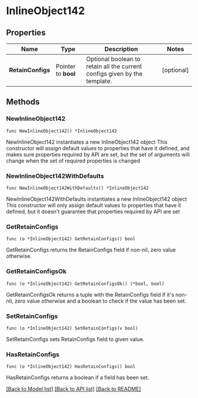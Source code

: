 # InlineObject142

## Properties

Name | Type | Description | Notes
------------ | ------------- | ------------- | -------------
**RetainConfigs** | Pointer to **bool** | Optional boolean to retain all the current configs given by the template. | [optional] 

## Methods

### NewInlineObject142

`func NewInlineObject142() *InlineObject142`

NewInlineObject142 instantiates a new InlineObject142 object
This constructor will assign default values to properties that have it defined,
and makes sure properties required by API are set, but the set of arguments
will change when the set of required properties is changed

### NewInlineObject142WithDefaults

`func NewInlineObject142WithDefaults() *InlineObject142`

NewInlineObject142WithDefaults instantiates a new InlineObject142 object
This constructor will only assign default values to properties that have it defined,
but it doesn't guarantee that properties required by API are set

### GetRetainConfigs

`func (o *InlineObject142) GetRetainConfigs() bool`

GetRetainConfigs returns the RetainConfigs field if non-nil, zero value otherwise.

### GetRetainConfigsOk

`func (o *InlineObject142) GetRetainConfigsOk() (*bool, bool)`

GetRetainConfigsOk returns a tuple with the RetainConfigs field if it's non-nil, zero value otherwise
and a boolean to check if the value has been set.

### SetRetainConfigs

`func (o *InlineObject142) SetRetainConfigs(v bool)`

SetRetainConfigs sets RetainConfigs field to given value.

### HasRetainConfigs

`func (o *InlineObject142) HasRetainConfigs() bool`

HasRetainConfigs returns a boolean if a field has been set.


[[Back to Model list]](../README.md#documentation-for-models) [[Back to API list]](../README.md#documentation-for-api-endpoints) [[Back to README]](../README.md)


